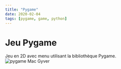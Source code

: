 ```yaml
---
title: "Pygame"
date: 2020-02-04
tags: [pygame, game, python]
---
```

# Jeu Pygame
Jeu en 2D avec menu utilisant la bibliothèque Pygame.
<img src="{{ site.url }}{{ site.baseurl }}/images/animation.gif" alt="pygame Mac Gyver">